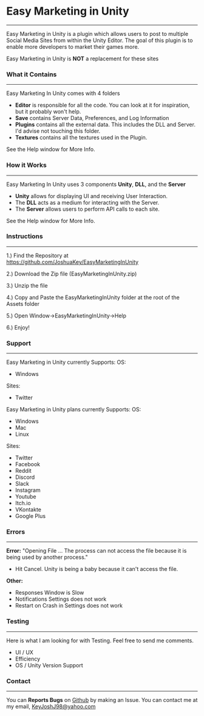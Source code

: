 # Easy Marketing in Unity
---
Easy Marketing in Unity is a plugin which allows users to post to multiple Social Media Sites from within the Unity Editor.
The goal of this plugin is to enable more developers to market their games more.

Easy Marketing in Unity is **NOT** a replacement for these sites

### What it Contains
---
Easy Marketing In Unity comes with 4 folders

* **Editor** is responsible for all the code. You can look at it for inspiration, but it probably won't help.
* **Save** contains Server Data, Preferences, and Log Information
* **Plugins** contains all the external data. This includes the DLL and Server. I'd advise not touching this folder.
* **Textures** contains all the textures used in the Plugin.

See the Help window for More Info.

### How it Works
---
Easy Marketing In Unity uses 3 components **Unity**, **DLL**, and the **Server**
* **Unity** allows for displaying UI and receiving User Interaction.
* The **DLL** acts as a medium for interacting with the Server.
* The **Server** allows users to perform API calls to each site.

See the Help window for More Info.

### Instructions
---
1.) Find the Repository at https://github.com/JoshuaKey/EasyMarketingInUnity

2.) Download the Zip file (EasyMarketingInUnity.zip)

3.) Unzip the file

4.) Copy and Paste the EasyMarketingInUnity folder at the root of the Assets folder

5.) Open Window->EasyMarketingInUnity->Help

6.) Enjoy!
### Support
---
Easy Marketing in Unity currently Supports:
OS:
* Windows

Sites:
* Twitter

Easy Marketing in Unity plans currently Supports:
OS:
* Windows
* Mac
* Linux

Sites:
* Twitter
* Facebook
* Reddit
* Discord
* Slack
* Instagram
* Youtube
* Itch&#46;io
* VKontakte
* Google Plus

### Errors
---
**Error:** "Opening File ... The process can not access the file because it is being used by another process."
* Hit Cancel. Unity is being a baby because it can't access the file.

**Other:**	
* Responses Window is Slow
* Notifications Settings does not work
* Restart on Crash in Settings does not work

### Testing
---
Here is what I am looking for with Testing. Feel free to send me comments.

* UI / UX 
* Efficiency
* OS / Unity Version Support

### Contact
---
You can **Reports Bugs** on [Github](https://github.com/JoshuaKey/EasyMarketingInUnity) by making an Issue.
You can contact me at my email, KeyJoshJ98@yahoo.com

